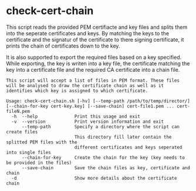 # check-cert-chain
This script reads the provided PEM certifiacte and key files and splits them into the seperate certificates and keys. By matching the keys to the certificate and the signatur of the certificate to there signing certificate, it prints the chain of certificates down to the key. 

It is also supported to export the required files based on a key specified. While exporting, the key is writen into a key file, the certificate matching the key into a certificate file  and the required CA certificate into a chain file.

    This script will accept a list of files in PEM format. These files 
    will be analysed to draw the certificate chain as well as it 
    identifies which key is assigned to which certificate.

    Usage: check-cert-chain.sh [-hv] [--temp-path /path/to/temp/director/] [--chain-for-key cert-key.key] [--save-chain] cert-file1.pem ... cert-fileN.pem 
      -h  --help              Print this usage and exit
      -v  --version           Print version information and exit
          --temp-path         Specify a directory where the script can create files
                              This directory fill later contain the splitted PEM files with the
                              different certificates and keys seperated into single files
          --chain-for-key     Create the chain for the key (key needs to be provided in the files)
          --save-chain        Save the chain files as key, certificate and chain
      -d                      Show more details about the certificate chain


